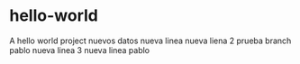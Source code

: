 # hello-world
A hello world project
nuevos datos
nueva linea
nueva liena 2
prueba branch pablo
nueva linea 3
nueva linea pablo

